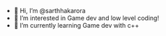 - 👋 Hi, I’m @sarthhakarora
- 👀 I’m interested in Game dev and low level coding!
- 🌱 I’m currently learning Game dev with c++

<!---
sarthhakarora/sarthhakarora is a ✨ special ✨ repository because its `README.md` (this file) appears on your GitHub profile.
You can click the Preview link to take a look at your changes.
--->
